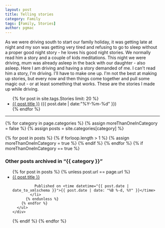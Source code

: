 ```yaml
---
layout: post
title: Telling stories
category: Family
tags: [Family, Stories]
author: pgmac
---
```


As we were driving south to start our family holiday, it was getting late at night and my son was getting very tired and refusing to go to sleep without a proper good night story - he loves his good night stories.
We normally read him a story and a couple of kids meditations.
This night we were driving, mum was already asleep in the back with our daughter - also asleep.
Here I am driving and having a story demanded of me.
I can't read him a story, I'm driving.
I'll have to make one up.
I'm not the best at making up stories, but every now and then things come together and pull some magic out - or at least something that works.
These are the stories I made up while driving.

<ul class="posts">
{% for post in site.tags.Stories limit: 20 %}
  <div class="post_info">
    <li>
         <a href="{{ post.url }}">{{ post.title }}</a>
         <span>({{ post.date | date:"%Y-%m-%d" }})</span>
    </li>
    </div>
  {% endfor %}
</ul>

****

{% for category in page.categories %}
  {% assign moreThanOneInCategory = false %}
  {% assign posts = site.categories[category] %}

  {% for post in posts %}
    {% if forloop.length > 1 %}
      {% assign moreThanOneInCategory = true %}
    {% endif %}
  {% endfor %}
  {% if moreThanOneInCategory == true %}
    <div class="related-posts">
      <h3>Other posts archived in “{{ category }}”</h3>
      <ul>
        {% for post in posts %}
          {% unless post.url == page.url %}
            <li>
              <a href="{{ post.url | prepend: site.baseurl }}">{{ post.title }}</a>

              Published on <time datetime="{{ post.date | date_to_xmlschema }}">{{ post.date | date: "%B %-d, %Y" }}</time>
            </li>
          {% endunless %}
        {% endfor %}
      </ul>
    </div>
  {% endif %}
{% endfor %}
